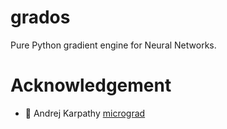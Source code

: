 # grados
Pure Python gradient engine for Neural Networks.

# Acknowledgement
- 🤗 Andrej Karpathy [micrograd](https://github.com/karpathy/micrograd)
